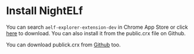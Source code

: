 # Install NightELf

You can search ```aelf-explorer-extension-dev``` in Chrome App Store or click [here](https://chrome.google.com/webstore/detail/aelf-explorer-extension-d/mlmlhipeonlflbcclinpbmcjdnpnmkpf) to download.
You can also install it from the public.crx file on Github.

You can download publick.crx from [Github](https://github.com/AElfProject/aelf-web-extension/tree/master/installFiles) too.
